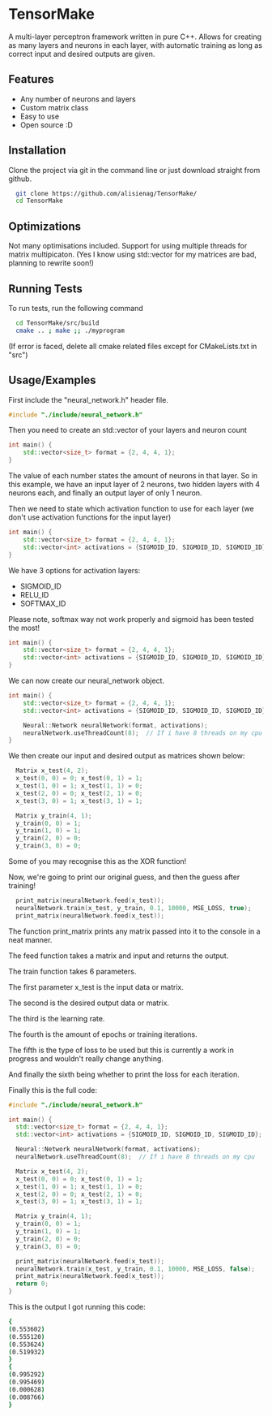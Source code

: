 
# TensorMake


A multi-layer perceptron framework written in pure C++. Allows for creating as many layers and neurons in each layer, with automatic training as long as correct input and desired outputs are given.
## Features

- Any number of neurons and layers
- Custom matrix class
- Easy to use
- Open source :D



## Installation

Clone the project via git in the command line or just download straight from github.

```bash
  git clone https://github.com/alisienag/TensorMake/
  cd TensorMake
```
    
## Optimizations

Not many optimisations included. Support for using multiple threads for matrix multipicaton. (Yes I know using std::vector for my matrices are bad, planning to rewrite soon!)
## Running Tests

To run tests, run the following command

```bash
  cd TensorMake/src/build
  cmake .. ; make ;; ./myprogram
```
(If error is faced, delete all cmake related files except for CMakeLists.txt in "src")


## Usage/Examples

First include the "neural_network.h" header file.
```c++
#include "./include/neural_network.h"
```
Then you need to create an std::vector of your layers and neuron count

```c++
int main() {
    std::vector<size_t> format = {2, 4, 4, 1};
}
```

The value of each number states the amount of neurons in that layer. So in this example, we have an input layer of 2 neurons, two hidden layers with 4 neurons each, and finally an output layer of only 1 neuron.

Then we need to state which activation function to use for each layer (we don't use activation functions for the input layer)

```c++
int main() {
    std::vector<size_t> format = {2, 4, 4, 1};
    std::vector<int> activations = {SIGMOID_ID, SIGMOID_ID, SIGMOID_ID};
}
```

We have 3 options for activation layers:
- SIGMOID_ID
- RELU_ID
- SOFTMAX_ID

Please note, softmax way not work properly and sigmoid has been tested the most!

```c++
int main() {
    std::vector<size_t> format = {2, 4, 4, 1};
    std::vector<int> activations = {SIGMOID_ID, SIGMOID_ID, SIGMOID_ID};
}
```

We can now create our neural_network object.

```c++
int main() {
    std::vector<size_t> format = {2, 4, 4, 1};
    std::vector<int> activations = {SIGMOID_ID, SIGMOID_ID, SIGMOID_ID};

    Neural::Network neuralNetwork(format, activations);
    neuralNetwork.useThreadCount(8);  // If i have 8 threads on my cpu
}
```

We then create our input and desired output as matrices shown below:

```c++
  Matrix x_test(4, 2);
  x_test(0, 0) = 0; x_test(0, 1) = 1;
  x_test(1, 0) = 1; x_test(1, 1) = 0;
  x_test(2, 0) = 0; x_test(2, 1) = 0;
  x_test(3, 0) = 1; x_test(3, 1) = 1;

  Matrix y_train(4, 1);
  y_train(0, 0) = 1;
  y_train(1, 0) = 1;
  y_train(2, 0) = 0;
  y_train(3, 0) = 0;
```

Some of you may recognise this as the XOR function!

Now, we're going to print our original guess, and then the guess after training!

```C++
  print_matrix(neuralNetwork.feed(x_test));
  neuralNetwork.train(x_test, y_train, 0.1, 10000, MSE_LOSS, true);
  print_matrix(neuralNetwork.feed(x_test));
```

The function print_matrix prints any matrix passed into it to the console in a neat manner.

The feed function takes a matrix and input and returns the output.

The train function takes 6 parameters.

The first parameter x_test is the input data or matrix.

The second is the desired output data or matrix.

The third is the learning rate.

The fourth is the amount of epochs or training iterations.

The fifth is the type of loss to be used but this is currently a work in progress and wouldn't really change anything.

And finally the sixth being whether to print the loss for each iteration.

Finally this is the full code:

```c++
#include "./include/neural_network.h"

int main() {
  std::vector<size_t> format = {2, 4, 4, 1};
  std::vector<int> activations = {SIGMOID_ID, SIGMOID_ID, SIGMOID_ID};

  Neural::Network neuralNetwork(format, activations);
  neuralNetwork.useThreadCount(8);  // If i have 8 threads on my cpu

  Matrix x_test(4, 2);
  x_test(0, 0) = 0; x_test(0, 1) = 1;
  x_test(1, 0) = 1; x_test(1, 1) = 0;
  x_test(2, 0) = 0; x_test(2, 1) = 0;
  x_test(3, 0) = 1; x_test(3, 1) = 1;

  Matrix y_train(4, 1);
  y_train(0, 0) = 1;
  y_train(1, 0) = 1;
  y_train(2, 0) = 0;
  y_train(3, 0) = 0;

  print_matrix(neuralNetwork.feed(x_test));
  neuralNetwork.train(x_test, y_train, 0.1, 10000, MSE_LOSS, false);
  print_matrix(neuralNetwork.feed(x_test));
  return 0;
}
```

This is the output I got running this code:

```bash
{
(0.553602)
(0.555120)
(0.553624)
(0.519932)
}
{
(0.995292)
(0.995469)
(0.000628)
(0.008766)
}
```
